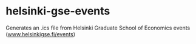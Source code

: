 # helsinki-gse-events
Generates an .ics file from Helsinki Graduate School of Economics events (www.helsinkigse.fi/events)

